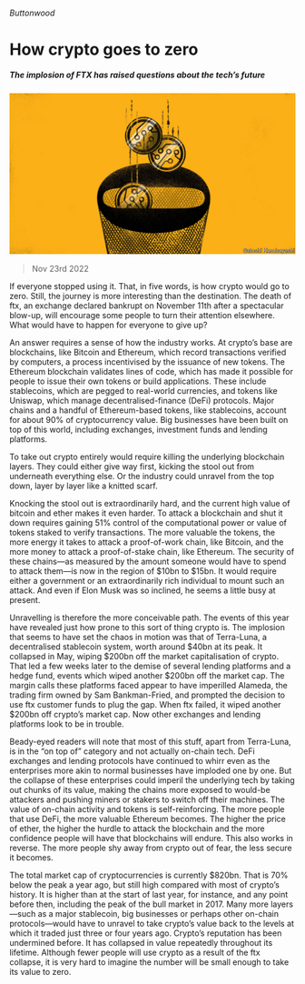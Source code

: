 ###### Buttonwood

# How crypto goes to zero 

##### The implosion of FTX has raised questions about the tech’s future 

![image](images/20221126_FND002.jpg) 

> Nov 23rd 2022 

If everyone stopped using it. That, in five words, is how crypto would go to zero. Still, the journey is more interesting than the destination. The death of ftx, an exchange declared bankrupt on November 11th after a spectacular blow-up, will encourage some people to turn their attention elsewhere. What would have to happen for everyone to give up?

An answer requires a sense of how the industry works. At crypto’s base are blockchains, like Bitcoin and Ethereum, which record transactions verified by computers, a process incentivised by the issuance of new tokens. The Ethereum blockchain validates lines of code, which has made it possible for people to issue their own tokens or build applications. These include stablecoins, which are pegged to real-world currencies, and tokens like Uniswap, which manage decentralised-finance (DeFi) protocols. Major chains and a handful of Ethereum-based tokens, like stablecoins, account for about 90% of cryptocurrency value. Big businesses have been built on top of this world, including exchanges, investment funds and lending platforms. 

To take out crypto entirely would require killing the underlying blockchain layers. They could either give way first, kicking the stool out from underneath everything else. Or the industry could unravel from the top down, layer by layer like a knitted scarf. 

Knocking the stool out is extraordinarily hard, and the current high value of bitcoin and ether makes it even harder. To attack a blockchain and shut it down requires gaining 51% control of the computational power or value of tokens staked to verify transactions. The more valuable the tokens, the more energy it takes to attack a proof-of-work chain, like Bitcoin, and the more money to attack a proof-of-stake chain, like Ethereum. The security of these chains—as measured by the amount someone would have to spend to attack them—is now in the region of $10bn to $15bn. It would require either a government or an extraordinarily rich individual to mount such an attack. And even if Elon Musk was so inclined, he seems a little busy at present.

Unravelling is therefore the more conceivable path. The events of this year have revealed just how prone to this sort of thing crypto is. The implosion that seems to have set the chaos in motion was that of Terra-Luna, a decentralised stablecoin system, worth around $40bn at its peak. It collapsed in May, wiping $200bn off the market capitalisation of crypto. That led a few weeks later to the demise of several lending platforms and a hedge fund, events which wiped another $200bn off the market cap. The margin calls these platforms faced appear to have imperilled Alameda, the trading firm owned by Sam Bankman-Fried, and prompted the decision to use ftx customer funds to plug the gap. When ftx failed, it wiped another $200bn off crypto’s market cap. Now other exchanges and lending platforms look to be in trouble.

Beady-eyed readers will note that most of this stuff, apart from Terra-Luna, is in the “on top of” category and not actually on-chain tech. DeFi exchanges and lending protocols have continued to whirr even as the enterprises more akin to normal businesses have imploded one by one. But the collapse of these enterprises could imperil the underlying tech by taking out chunks of its value, making the chains more exposed to would-be attackers and pushing miners or stakers to switch off their machines. The value of on-chain activity and tokens is self-reinforcing. The more people that use DeFi, the more valuable Ethereum becomes. The higher the price of ether, the higher the hurdle to attack the blockchain and the more confidence people will have that blockchains will endure. This also works in reverse. The more people shy away from crypto out of fear, the less secure it becomes. 

The total market cap of cryptocurrencies is currently $820bn. That is 70% below the peak a year ago, but still high compared with most of crypto’s history. It is higher than at the start of last year, for instance, and any point before then, including the peak of the bull market in 2017. Many more layers—such as a major stablecoin, big businesses or perhaps other on-chain protocols—would have to unravel to take crypto’s value back to the levels at which it traded just three or four years ago. Crypto’s reputation has been undermined before. It has collapsed in value repeatedly throughout its lifetime. Although fewer people will use crypto as a result of the ftx collapse, it is very hard to imagine the number will be small enough to take its value to zero. 


